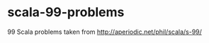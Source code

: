 scala-99-problems
=================

99 Scala problems taken from http://aperiodic.net/phil/scala/s-99/
